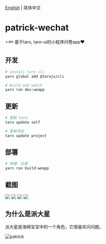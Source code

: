 [English](./README.md) | 简体中文

# patrick-wechat
⭐️🐟 基于taro, taro-ui的小程序问卷app❤️.

## 开发

```bash
# install taro cli
yarn global add @tarojs/cli

# build and watch
yarn run dev:weapp
```

## 更新

```bash
# 更新 taro
taro update self

# 更新项目
taro update project
```

## 部署

```bash
# 构建、压缩
yarn run build:weapp
```

## 截图

![](screenshots/index.png)
![](screenshots/introduce.png)
![](screenshots/questionnaire.png)
![](screenshots/result.png)

## 为什么是派大星

派大星是海绵宝宝中的一个角色，它很喜欢问问题。

![patrick](https://upload.wikimedia.org/wikipedia/en/thumb/3/33/Patrick_Star.svg/1200px-Patrick_Star.svg.png)